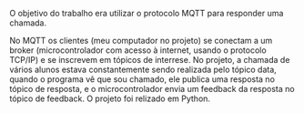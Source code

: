 O objetivo do trabalho era utilizar o protocolo MQTT para responder uma chamada.

No MQTT os clientes (meu computador no projeto) se conectam a um broker (microcontrolador com acesso à internet, usando o protocolo TCP/IP) e se inscrevem em tópicos de interrese. No projeto, a chamada de vários alunos estava constantemente sendo realizada pelo tópico data, quando o programa vê que sou chamado, ele publica uma resposta no tópico de resposta, e o microcontrolador envia um feedback da resposta no tópico de feedback. O projeto foi relizado em Python.
